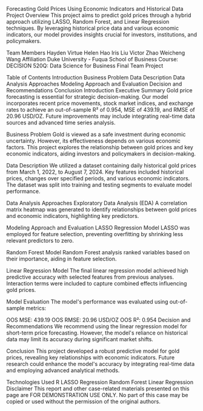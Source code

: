 Forecasting Gold Prices Using Economic Indicators and Historical Data
Project Overview
This project aims to predict gold prices through a hybrid approach utilizing LASSO, Random Forest, and Linear Regression techniques. By leveraging historical price data and various economic indicators, our model provides insights crucial for investors, institutions, and policymakers.

Team Members
Hayden Virtue
Helen Hao
Iris Liu
Victor Zhao
Weicheng Wang
Affiliation
Duke University - Fuqua School of Business
Course: DECISION 520Q: Data Science for Business
Final Team Project

Table of Contents
Introduction
Business Problem
Data Description
Data Analysis Approaches
Modeling Approach and Evaluation
Decision and Recommendations
Conclusion
Introduction
Executive Summary
Gold price forecasting is essential for strategic decision-making. Our model incorporates recent price movements, stock market indices, and exchange rates to achieve an out-of-sample R² of 0.954, MSE of 439.19, and RMSE of 20.96 USD/OZ. Future improvements may include integrating real-time data sources and advanced time series analysis.

Business Problem
Gold is viewed as a safe investment during economic uncertainty. However, its effectiveness depends on various economic factors. This project explores the relationship between gold prices and key economic indicators, aiding investors and policymakers in decision-making.

Data Description
We utilized a dataset containing daily historical gold prices from March 1, 2022, to August 7, 2024. Key features included historical prices, changes over specified periods, and various economic indicators. The dataset was split into training and testing segments to evaluate model performance.

Data Analysis Approaches
Exploratory Data Analysis (EDA)
A correlation matrix heatmap was generated to identify relationships between gold prices and economic indicators, highlighting key predictors.

Modeling Approach and Evaluation
LASSO Regression Model
LASSO was employed for feature selection, preventing overfitting by shrinking less relevant predictors to zero.

Random Forest Model
Random Forest analysis ranked variables based on their importance, aiding in feature selection.

Linear Regression Model
The final linear regression model achieved high predictive accuracy with selected features from previous analyses. Interaction terms were included to capture combined effects influencing gold prices.

Model Evaluation
The model's performance was evaluated using out-of-sample metrics:

OOS MSE: 439.19
OOS RMSE: 20.96 USD/OZ
OOS R²: 0.954
Decision and Recommendations
We recommend using the linear regression model for short-term price forecasting. However, the model's reliance on historical data may limit its accuracy during significant market shifts.

Conclusion
This project developed a robust predictive model for gold prices, revealing key relationships with economic indicators. Future research could enhance the model's accuracy by integrating real-time data and employing advanced analytical methods.

Technologies Used
R
LASSO Regression
Random Forest
Linear Regression
Disclaimer
This report and other case-related materials presented on this page are FOR DEMONSTRATION USE ONLY. No part of this case may be copied or used without the permission of the original authors.
